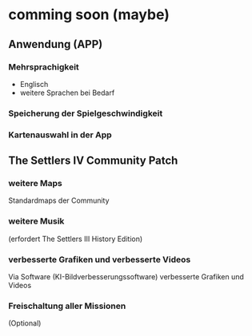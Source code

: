 # comming soon (maybe)
## Anwendung (APP)

### Mehrsprachigkeit
- Englisch
- weitere Sprachen bei Bedarf 

### Speicherung der Spielgeschwindigkeit

### Kartenauswahl in der App

## The Settlers IV Community Patch

### weitere Maps
Standardmaps der Community
### weitere Musik
(erfordert The Settlers III History Edition)
### verbesserte Grafiken und verbesserte Videos
Via Software (KI-Bildverbesserungssoftware) verbesserte Grafiken und Videos
### Freischaltung aller Missionen
(Optional)
